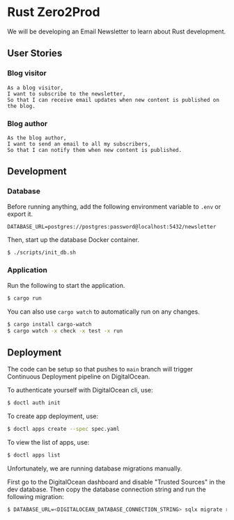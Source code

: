 # Rust Zero2Prod

We will be developing an Email Newsletter to learn about Rust development.

## User Stories

### Blog visitor

```
As a blog visitor,
I want to subscribe to the newsletter,
So that I can receive email updates when new content is published on the blog.
```

### Blog author

```
As the blog author,
I want to send an email to all my subscribers,
So that I can notify them when new content is published.
```

## Development

### Database

Before running anything, add the following environment variable to `.env` or export it.
```
DATABASE_URL=postgres://postgres:password@localhost:5432/newsletter
```

Then, start up the database Docker container.
```sh
$ ./scripts/init_db.sh
```

### Application

Run the following to start the application.
```sh
$ cargo run
```

You can also use `cargo watch` to automatically run on any changes.
```sh
$ cargo install cargo-watch
$ cargo watch -x check -x test -x run
```

## Deployment

The code can be setup so that pushes to `main` branch will trigger Continuous Deployment pipeline on DigitalOcean.

To authenticate yourself with DigitalOcean cli, use:
```sh
$ doctl auth init
```

To create app deployment, use:
```sh
$ doctl apps create --spec spec.yaml
```

To view the list of apps, use:
```sh
$ doctl apps list
```

Unfortunately, we are running database migrations manually. 

First go to the DigitalOcean dashboard and disable "Trusted Sources" in the dev database. Then copy the database
connection string and run the following migration:
```sh
$ DATABASE_URL=<DIGITALOCEAN_DATABASE_CONNECTION_STRING> sqlx migrate run
```